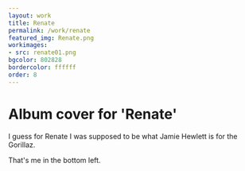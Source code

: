 ```yaml
---
layout: work
title: Renate
permalink: /work/renate
featured_img: Renate.png
workimages:
- src: renate01.png
bgcolor: 802828
bordercolor: ffffff
order: 8
---
```


# Album cover for 'Renate'

I guess for Renate I was supposed to be what Jamie Hewlett is for the Gorillaz. 

That's me in the bottom left.